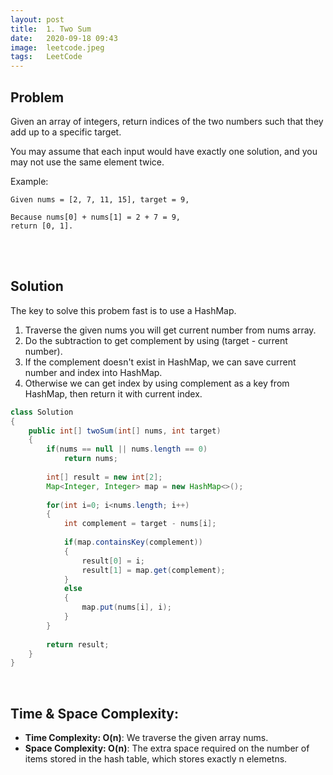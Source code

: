 ```yaml
---
layout: post
title:  1. Two Sum
date:   2020-09-18 09:43
image:  leetcode.jpeg
tags:   LeetCode
---
```


## Problem

Given an array of integers, return indices of the two numbers such that they add up to a specific target.

You may assume that each input would have exactly one solution, and you may not use the same element twice.

Example:

```
Given nums = [2, 7, 11, 15], target = 9,

Because nums[0] + nums[1] = 2 + 7 = 9,
return [0, 1].
```
<!-- Line breaks -->
<br />
<br />

## Solution

The key to solve this probem fast is to use a HashMap.

1. Traverse the given nums you will get current number from nums array. 
2. Do the subtraction to get complement by using (target - current number).
3. If the complement doesn't exist in HashMap, we can save current number and index into HashMap.
4. Otherwise we can get index by using complement as a key from HashMap, then return it with current index. 

```java
class Solution 
{
    public int[] twoSum(int[] nums, int target) 
    {   
        if(nums == null || nums.length == 0)
            return nums;
        
        int[] result = new int[2];
        Map<Integer, Integer> map = new HashMap<>();
        
        for(int i=0; i<nums.length; i++)
        {
            int complement = target - nums[i];
           
            if(map.containsKey(complement))
            {
                result[0] = i;
                result[1] = map.get(complement);
            }    
            else
            {
                map.put(nums[i], i);
            }
        }
        
        return result;
    }
}
```
<!-- Line breaks -->
<br />

## Time & Space Complexity:

* **Time Complexity: O(n)**: We traverse the given array nums.
* **Space Complexity: O(n)**: The extra space required on the number of items stored in the hash table, which stores exactly n elemetns.